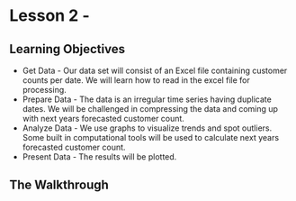 # Lesson 2 - 
## Learning Objectives
  * Get Data - Our data set will consist of an Excel file containing customer counts per date. We will learn how to read in the excel file for processing.
  * Prepare Data - The data is an irregular time series having duplicate dates. We will be challenged in compressing the data and coming up with next years forecasted customer count.
  * Analyze Data - We use graphs to visualize trends and spot outliers. Some built in computational tools will be used to calculate next years forecasted customer count.
  * Present Data - The results will be plotted.
## The Walkthrough
